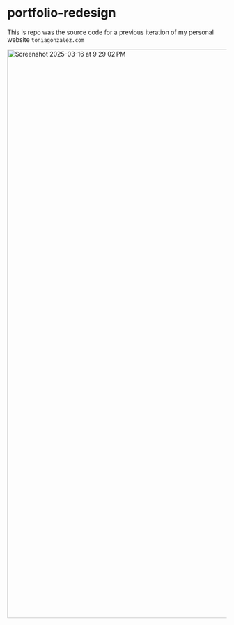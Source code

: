 # portfolio-redesign

This is repo was the source code for a previous iteration of my personal website `toniagonzalez.com`


<img width="1303" alt="Screenshot 2025-03-16 at 9 29 02 PM" src="https://github.com/user-attachments/assets/8aaaaaea-839f-48fe-9eee-52103c7aef09" />
